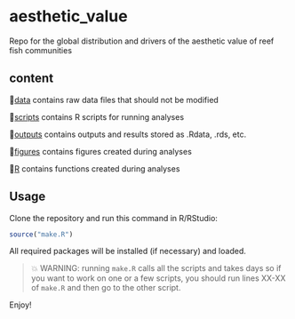 # aesthetic_value
Repo for the global distribution and drivers of the aesthetic value of reef fish communities

## content

:file_folder:[data](/data) contains raw data files that should not be modified

:file_folder:[scripts](/scripts) contains R scripts for running analyses

:file_folder:[outputs](/outputs) contains outputs and results stored as .Rdata, .rds, etc.

:file_folder:[figures](/figures) contains figures created during analyses

:file_folder:[R](/R) contains functions created during analyses

## Usage

Clone the repository and run this command in R/RStudio:

```r 
source("make.R")
```
All required packages will be installed (if necessary) and loaded.
> :boom: WARNING: running `make.R` calls all the scripts and takes days so if you want to work on one or a few scripts, you should run lines XX-XX of `make.R` and then go to the other script.

Enjoy!